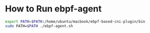 # How to Run ebpf-agent

```bash
export PATH=$PATH:/home/ubuntu/macbook/ebpf-based-cni-plugin/bin
sudo PATH=$PATH ./ebpf-agent.sh
```
